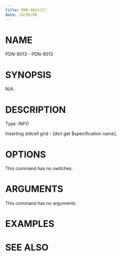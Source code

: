 ```yaml
---
title: PDN-9013(2)
date: 24/09/08
---
```


# NAME

PDN-9013 - PDN-9013

# SYNOPSIS

N/A.

# DESCRIPTION

Type: INFO

Inserting stdcell grid - [dict get $specification name].

# OPTIONS

This command has no switches.

# ARGUMENTS

This command has no arguments.

# EXAMPLES

# SEE ALSO
